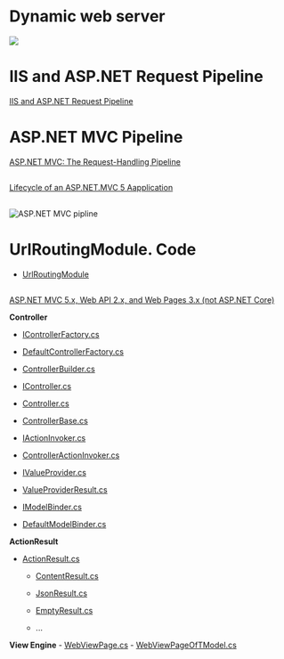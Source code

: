 # Dynamic web server 

![](https://github.com/AnzhelikaKravchuk/Training-Autumn-2018/blob/master/Pictures/Web%20Application%20with%20HTML%20and%20Steps.png)

#

# IIS and ASP.NET Request Pipeline

[IIS and ASP.NET Request Pipeline](https://github.com/AnzhelikaKravchuk/Training-Autumn-2018/blob/master/Pictures/IIS%20and%20ASP.NET%20pipeline.pdf)

#

# ASP.NET MVC Pipeline

[ASP.NET MVC: The Request-Handling Pipeline](https://github.com/AnzhelikaKravchuk/Training-Autumn-2018/blob/master/Pictures/asp_net_mvc_poster.pdf)

##

[Lifecycle of an ASP.NET.MVC 5 Aapplication](https://github.com/AnzhelikaKravchuk/Training-Autumn-2018/blob/master/Pictures/lifecycle-of-an-aspnet-mvc-5-application.pdf)

## 

![ASP.NET MVC pipline](https://github.com/AnzhelikaKravchuk/Training-Autumn-2018/blob/master/Pictures/ASP.NET%20MVC%20pipline.png)

# UrlRoutingModule. Code

  - [UrlRoutingModule](https://referencesource.microsoft.com/#System.Web/Routing/UrlRoutingModule.cs,9b4115ad16e4f4a1)

##


[ASP.NET MVC 5.x, Web API 2.x, and Web Pages 3.x (not ASP.NET Core)](https://github.com/aspnet/AspNetWebStack)

  
  **Controller**
  - [IControllerFactory.cs](https://github.com/aspnet/AspNetWebStack/blob/master/src/System.Web.Mvc/IControllerFactory.cs)
  - [DefaultControllerFactory.cs](https://github.com/aspnet/AspNetWebStack/blob/master/src/System.Web.Mvc/DefaultControllerFactory.cs)
  - [ControllerBuilder.cs](https://github.com/aspnet/AspNetWebStack/blob/master/src/System.Web.Mvc/ControllerBuilder.cs)
  
  - [IController.cs](https://github.com/aspnet/AspNetWebStack/blob/master/src/System.Web.Mvc/IController.cs)
  - [Controller.cs](https://github.com/aspnet/AspNetWebStack/blob/master/src/System.Web.Mvc/Controller.cs)
  - [ControllerBase.cs](https://github.com/aspnet/AspNetWebStack/blob/master/src/System.Web.Mvc/ControllerBase.cs)
  
  - [IActionInvoker.cs](https://github.com/aspnet/AspNetWebStack/blob/master/src/System.Web.Mvc/IActionInvoker.cs)
  - [ControllerActionInvoker.cs](https://github.com/aspnet/AspNetWebStack/blob/master/src/System.Web.Mvc/ControllerActionInvoker.cs)
  
  - [IValueProvider.cs](https://github.com/aspnet/AspNetWebStack/blob/master/src/System.Web.Mvc/IValueProvider.cs)
  - [ValueProviderResult.cs](https://github.com/aspnet/AspNetWebStack/blob/master/src/System.Web.Mvc/ValueProviderResult.cs)
  
  - [IModelBinder.cs](https://github.com/aspnet/AspNetWebStack/blob/master/src/System.Web.Mvc/IModelBinder.cs)
  - [DefaultModelBinder.cs](https://github.com/aspnet/AspNetWebStack/blob/master/src/System.Web.Mvc/DefaultModelBinder.cs)
  
  
  **ActionResult**
  - [ActionResult.cs](https://github.com/aspnet/AspNetWebStack/blob/master/src/System.Web.Mvc/ActionResult.cs)
    - [ContentResult.cs](https://github.com/aspnet/AspNetWebStack/blob/master/src/System.Web.Mvc/ContentResult.cs)
    - [JsonResult.cs](https://github.com/aspnet/AspNetWebStack/blob/master/src/System.Web.Mvc/JsonResult.cs)
    - [EmptyResult.cs](https://github.com/aspnet/AspNetWebStack/blob/master/src/System.Web.Mvc/EmptyResult.cs)
  
    - ...

  **View Engine**
    - [WebViewPage.cs](https://github.com/aspnet/AspNetWebStack/blob/master/src/System.Web.Mvc/WebViewPage.cs)
    - [WebViewPageOfTModel.cs](https://github.com/aspnet/AspNetWebStack/blob/master/src/System.Web.Mvc/WebViewPageOfTModel.cs)
